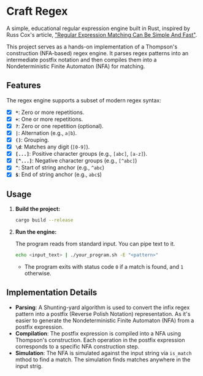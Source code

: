 # Craft Regex


A simple, educational regular expression engine built in Rust, inspired by Russ Cox's article, ["Regular Expression Matching Can Be Simple And Fast"](https://swtch.com/~rsc/regexp/regexp1.html).

This project serves as a hands-on implementation of a Thompson's construction (NFA-based) regex engine. It parses regex patterns into an intermediate postfix notation and then compiles them into a Nondeterministic Finite Automaton (NFA) for matching.

## Features

The regex engine supports a subset of modern regex syntax:

- [x] **`*`**: Zero or more repetitions.
- [x] **`+`**: One or more repetitions.
- [x] **`?`**: Zero or one repetition (optional).
- [x] **`|`**: Alternation (e.g., `a|b`).
- [x] **`()`**: Grouping.
- [x] **`\d`**: Matches any digit (`[0-9]`).
- [x] **`[...]`**: Positive character groups (e.g., `[abc]`, `[a-z]`).
- [x] **`[^...]`**: Negative character groups (e.g., `[^abc]`)
- [x] **`^`**: Start of string anchor (e.g., `^abc`)
- [x] **`$`**: End of string anchor (e.g., `abc$`)

## Usage

1.  **Build the project:**
    ```sh
    cargo build --release
    ```

2.  **Run the engine:**

    The program reads from standard input. You can pipe text to it.

    ```sh
    echo <input_text> | ./your_program.sh -E "<pattern>"
    ```
    - The program exits with status code `0` if a match is found, and `1` otherwise.

## Implementation Details

- **Parsing**: A Shunting-yard algorithm is used to convert the infix regex pattern into a postfix (Reverse Polish Notation) representation. As it's easier to generate the Nondeterministic Finite Automaton (NFA) from a postfix expression.
- **Compilation**: The postfix expression is compiled into a NFA using Thompson's construction. Each operation in the postfix expression corresponds to a specific NFA construction step.
- **Simulation**: The NFA is simulated against the input string via `is_match` mthod to find a match. The simulation finds matches anywhere in the input strig.

